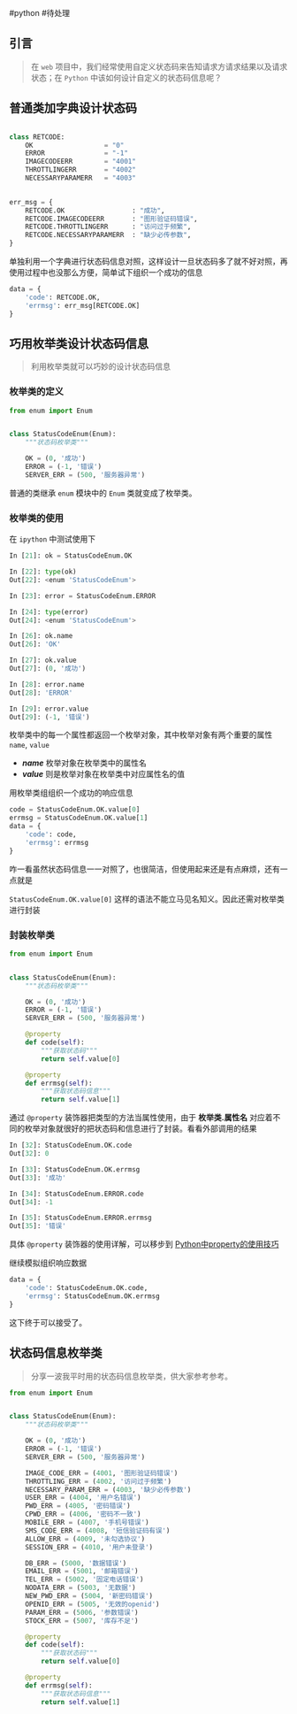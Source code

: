 #python 
#待处理 


引言
--

> 在 `web` 项目中，我们经常使用自定义状态码来告知请求方请求结果以及请求状态；在 `Python` 中该如何设计自定义的状态码信息呢？

  

普通类加字典设计状态码
-----------

```python

class RETCODE:
    OK                  = "0"
    ERROR               = "-1"
    IMAGECODEERR        = "4001"
    THROTTLINGERR       = "4002"
    NECESSARYPARAMERR   = "4003"
    

err_msg = {
    RETCODE.OK                 : "成功",
    RETCODE.IMAGECODEERR       : "图形验证码错误",
    RETCODE.THROTTLINGERR      : "访问过于频繁",
    RETCODE.NECESSARYPARAMERR  : "缺少必传参数",
}

```

单独利用一个字典进行状态码信息对照，这样设计一旦状态码多了就不好对照，再使用过程中也没那么方便，简单试下组织一个成功的信息

```python
data = {
    'code': RETCODE.OK,
    'errmsg': err_msg[RETCODE.OK]
}
```

  

巧用枚举类设计状态码信息
------------

> 利用枚举类就可以巧妙的设计状态码信息

  

### 枚举类的定义

```python
from enum import Enum


class StatusCodeEnum(Enum):
    """状态码枚举类"""

    OK = (0, '成功')
    ERROR = (-1, '错误')
    SERVER_ERR = (500, '服务器异常')
```

普通的类继承 `enum` 模块中的 `Enum` 类就变成了枚举类。

  

### 枚举类的使用

在 `ipython` 中测试使用下

```python
In [21]: ok = StatusCodeEnum.OK

In [22]: type(ok)
Out[22]: <enum 'StatusCodeEnum'>

In [23]: error = StatusCodeEnum.ERROR

In [24]: type(error)
Out[24]: <enum 'StatusCodeEnum'>

In [26]: ok.name
Out[26]: 'OK'

In [27]: ok.value
Out[27]: (0, '成功')

In [28]: error.name
Out[28]: 'ERROR'

In [29]: error.value
Out[29]: (-1, '错误')
```

枚举类中的每一个属性都返回一个枚举对象，其中枚举对象有两个重要的属性 `name`, `value`

*   _**name**_ 枚举对象在枚举类中的属性名
*   _**value**_ 则是枚举对象在枚举类中对应属性名的值


用枚举类组组织一个成功的响应信息

```python
code = StatusCodeEnum.OK.value[0]
errmsg = StatusCodeEnum.OK.value[1]
data = {
    'code': code,
    'errmsg': errmsg
}
```

咋一看虽然状态码信息一一对照了，也很简洁，但使用起来还是有点麻烦，还有一点就是

`StatusCodeEnum.OK.value[0]` 这样的语法不能立马见名知义。因此还需对枚举类进行封装

  

### 封装枚举类

```python
from enum import Enum


class StatusCodeEnum(Enum):
    """状态码枚举类"""

    OK = (0, '成功')
    ERROR = (-1, '错误')
    SERVER_ERR = (500, '服务器异常')

    @property
    def code(self):
        """获取状态码"""
        return self.value[0]

    @property
    def errmsg(self):
        """获取状态码信息"""
        return self.value[1]
```

通过 `@property` 装饰器把类型的方法当属性使用，由于 **枚举类.属性名** 对应着不同的枚举对象就很好的把状态码和信息进行了封装。看看外部调用的结果

```python
In [32]: StatusCodeEnum.OK.code
Out[32]: 0

In [33]: StatusCodeEnum.OK.errmsg
Out[33]: '成功'

In [34]: StatusCodeEnum.ERROR.code
Out[34]: -1

In [35]: StatusCodeEnum.ERROR.errmsg
Out[35]: '错误'
```

具体 `@property` 装饰器的使用详解，可以移步到 [Python中property的使用技巧](https://juejin.cn/post/6959143711699632142 "https://juejin.cn/post/6959143711699632142")

继续模拟组织响应数据

```python
data = {
    'code': StatusCodeEnum.OK.code,
    'errmsg': StatusCodeEnum.OK.errmsg
}
```

这下终于可以接受了。

  

状态码信息枚举类
--------

> 分享一波我平时用的状态码信息枚举类，供大家参考参考。

```python
from enum import Enum


class StatusCodeEnum(Enum):
    """状态码枚举类"""

    OK = (0, '成功')
    ERROR = (-1, '错误')
    SERVER_ERR = (500, '服务器异常')

    IMAGE_CODE_ERR = (4001, '图形验证码错误')
    THROTTLING_ERR = (4002, '访问过于频繁')
    NECESSARY_PARAM_ERR = (4003, '缺少必传参数')
    USER_ERR = (4004, '用户名错误')
    PWD_ERR = (4005, '密码错误')
    CPWD_ERR = (4006, '密码不一致')
    MOBILE_ERR = (4007, '手机号错误')
    SMS_CODE_ERR = (4008, '短信验证码有误')
    ALLOW_ERR = (4009, '未勾选协议')
    SESSION_ERR = (4010, '用户未登录')

    DB_ERR = (5000, '数据错误')
    EMAIL_ERR = (5001, '邮箱错误')
    TEL_ERR = (5002, '固定电话错误')
    NODATA_ERR = (5003, '无数据')
    NEW_PWD_ERR = (5004, '新密码错误')
    OPENID_ERR = (5005, '无效的openid')
    PARAM_ERR = (5006, '参数错误')
    STOCK_ERR = (5007, '库存不足')

    @property
    def code(self):
        """获取状态码"""
        return self.value[0]

    @property
    def errmsg(self):
        """获取状态码信息"""
        return self.value[1]
```

  
